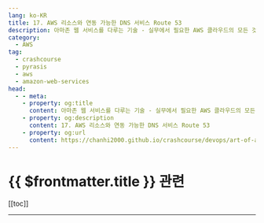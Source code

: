 ```yaml
---
lang: ko-KR
title: 17. AWS 리소스와 연동 가능한 DNS 서비스 Route 53
description: 아마존 웹 서비스를 다루는 기술 - 실무에서 필요한 AWS 클라우드의 모든 것! > 17. AWS 리소스와 연동 가능한 DNS 서비스 Route 53
category:
  - AWS
tag: 
  - crashcourse
  - pyrasis
  - aws 
  - amazon-web-services
head:
  - - meta:
    - property: og:title
      content: 아마존 웹 서비스를 다루는 기술 - 실무에서 필요한 AWS 클라우드의 모든 것! > 17. AWS 리소스와 연동 가능한 DNS 서비스 Route 53
    - property: og:description
      content: 17. AWS 리소스와 연동 가능한 DNS 서비스 Route 53
    - property: og:url
      content: https://chanhi2000.github.io/crashcourse/devops/art-of-aws/17.html
---
```


# {{ $frontmatter.title }} 관련

[[toc]]

---

<TagLinks />